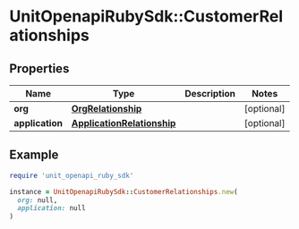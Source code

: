 # UnitOpenapiRubySdk::CustomerRelationships

## Properties

| Name | Type | Description | Notes |
| ---- | ---- | ----------- | ----- |
| **org** | [**OrgRelationship**](OrgRelationship.md) |  | [optional] |
| **application** | [**ApplicationRelationship**](ApplicationRelationship.md) |  | [optional] |

## Example

```ruby
require 'unit_openapi_ruby_sdk'

instance = UnitOpenapiRubySdk::CustomerRelationships.new(
  org: null,
  application: null
)
```

